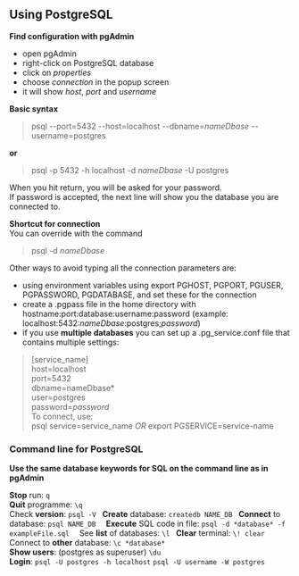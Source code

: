 ## Using PostgreSQL

**Find configuration with pgAdmin**  
* open pgAdmin
* right-click on PostgreSQL database
* click on *properties*
* choose *connection* in the popup screen
* it will show *host*, *port* and *username*  

**Basic syntax**  
> psql --port=5432 --host=localhost --dbname=*nameDbase* --username=postgres  

**or**  
> psql -p 5432 -h localhost -d *nameDbase* -U postgres  

When you hit return, you will be asked for your password.  
If password is accepted, the next line will show you the database you are connected to.

**Shortcut for connection**  
You can override with the command  
> psql -d *nameDbase*  

Other ways to avoid typing all the connection parameters are:  
* using environment variables using export PGHOST, PGPORT, PGUSER, PGPASSWORD, PGDATABASE, and set these for the connection
* create a .pgpass file in the home directory with hostname:port:database:username:password (example: localhost:5432:*nameDbase*:postgres;*password*)
* if you use **multiple databases** you can set up a .pg_service.conf file that contains multiple settings:  
> [service_name]  
> host=localhost  
> port=5432  
> dbname=nameDbase*  
> user=postgres  
> password=*password*    
To connect, use:  
> psql service=service_name *OR* export PGSERVICE=service-name  

### Command line for PostgreSQL
**Use the same database keywords for SQL on the command line as in pgAdmin**  

**Stop** run: `q`  
**Quit** programme: `\q`  
Check **version**: `psql -V ` 
**Create** database: `createdb NAME_DB ` 
**Connect** to database: `psql NAME_DB  `
**Execute** SQL code in file: `psql -d *database* -f exampleFile.sql  `
See **list** of databases: `\l ` 
**Clear** terminal: `\! clear`  
Connect to **other** database: `\c *database* `  
**Show users**: (postgres as superuser) `\du`  
**Login**: `psql -U postgres -h localhost` `psql -U username -W postgres`  









